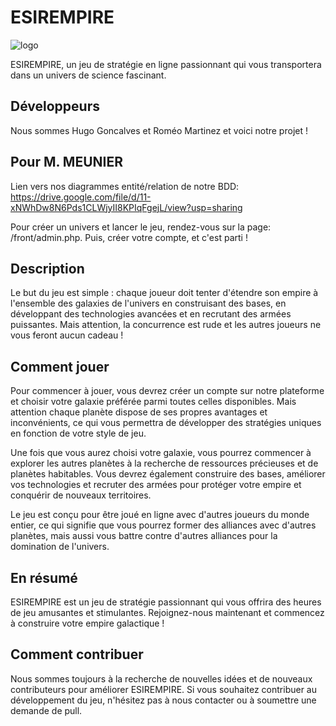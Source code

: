 # ESIREMPIRE

![logo](https://cdn.discordapp.com/attachments/1095328768127684638/1104389062854443071/logo1_transp.png)

ESIREMPIRE, un jeu de stratégie en ligne passionnant qui vous transportera dans un univers de science fascinant.

## Développeurs 
Nous sommes Hugo Goncalves et Roméo Martinez et voici notre projet !

## Pour M. MEUNIER
Lien vers nos diagrammes entité/relation de notre BDD: https://drive.google.com/file/d/11-xNWhDw8N6Pds1CLWjyII8KPIqFgejL/view?usp=sharing


Pour créer un univers et lancer le jeu, rendez-vous sur la page: /front/admin.php.
Puis, créer votre compte, et c'est parti !

## Description
Le but du jeu est simple : chaque joueur doit tenter d'étendre son empire à l'ensemble des galaxies de l'univers en construisant des bases, en développant des technologies avancées et en recrutant des armées puissantes. Mais attention, la concurrence est rude et les autres joueurs ne vous feront aucun cadeau !

## Comment jouer
Pour commencer à jouer, vous devrez créer un compte sur notre plateforme et choisir votre galaxie préférée parmi toutes celles disponibles. Mais attention chaque planète dispose de ses propres avantages et inconvénients, ce qui vous permettra de développer des stratégies uniques en fonction de votre style de jeu.

Une fois que vous aurez choisi votre galaxie, vous pourrez commencer à explorer les autres planètes à la recherche de ressources précieuses et de planètes habitables. Vous devrez également construire des bases, améliorer vos technologies et recruter des armées pour protéger votre empire et conquérir de nouveaux territoires.

Le jeu est conçu pour être joué en ligne avec d'autres joueurs du monde entier, ce qui signifie que vous pourrez former des alliances avec d'autres planètes, mais aussi vous battre contre d'autres alliances pour la domination de l'univers.

## En résumé
ESIREMPIRE est un jeu de stratégie passionnant qui vous offrira des heures de jeu amusantes et stimulantes. Rejoignez-nous maintenant et commencez à construire votre empire galactique !

## Comment contribuer

Nous sommes toujours à la recherche de nouvelles idées et de nouveaux contributeurs pour améliorer ESIREMPIRE. Si vous souhaitez contribuer au développement du jeu, n'hésitez pas à nous contacter ou à soumettre une demande de pull.
